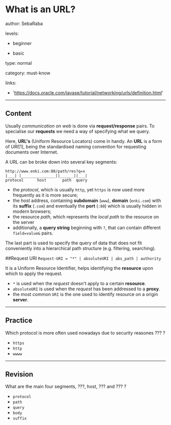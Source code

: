 # What is an URL?
author: SebaRaba

levels:

  - beginner

  - basic

type: normal

category: must-know

links:

  - 'https://docs.oracle.com/javase/tutorial/networking/urls/definition.html'

---
## Content

Usually *communication on web* is done via **request/response** pairs. To specialise our **requests** we need a way of specifying what we query.

Here, **URL's** (Uniform Resource Locators) come in handy. An **URL** is a form of *URI*[1], being the standardised naming convention for requesting documents over Internet.

A URL can be broke down into several key segments:
```
http://www.enki.com:80/path/res?q=x
|___| |_______________||______||___|
protocol      host       path  query
```

- the *protocol*, which is usually `http`, yet `https` is now used more frequently as it is more secure;
- the *host* address, containing **subdomain** (`www`), **domain** (`enki.com`) with its **suffix** (`.com`) and eventually the **port** (`:80`) which is usually hidden in modern browsers;
- the resource *path*, which represents the *local path* to the resource on the server
- additionally, a **query string** beginning with `?`, that can contain different `field=value&` pairs.

The last part is used to specify the query of data that does not fit conveniently into a hierarchical path structure (e.g. filtering, searching).

##Request URI
`Request-URI = "*" | absoluteURI | abs_path | authority`

It is a Uniform Resource Identifier, helps identifying the **resource** upon which to apply the request.
- `*` is used when the *request* doesn't apply to a certain **resource**.  
- `absoluteURI` is used when the *request* has been addressed to a **proxy**.
- the most common `URI` is the one used to identify resource on a origin **server**.

---
## Practice

Which protocol is more often used nowadays due to security reasones
??? ?

* `https`
* `http`
* `wwww`

---
## Revision

What are the main four segments, ???, host, ??? and
??? ?

* `protocol`
* `path`
* `query`
* `body`
* `suffix`
